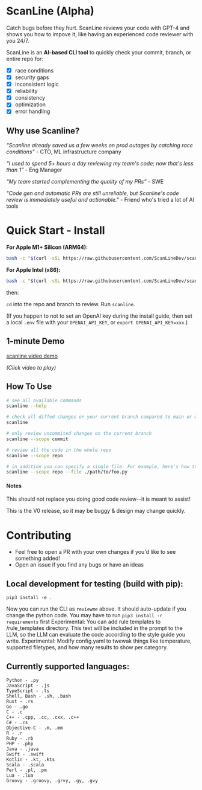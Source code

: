 # ScanLine (Alpha)

Catch bugs before they hurt. ScanLine reviews your code with GPT-4 and shows you how to impove it, like having an experienced code reviewer with you 24/7. 

ScanLine is an **AI-based CLI tool** to quickly check your commit, branch, or entire repo for: 
- [x] race conditions
- [x] security gaps
- [x] inconsistent logic
- [x] reliability
- [x] consistency
- [x] optimization
- [x] error handling

## Why use Scanline? 

_“Scanline already saved us a few weeks on prod outages by catching race conditions”_ - CTO, ML infrastructure company 

_“I used to spend 5+ hours a day reviewing my team's code; now that's less than 1”_ - Eng Manager 

_“My team started complementing the quality of my PRs”_ - SWE

_"Code gen and automatic PRs are still unreliable, but Scanline's code review is immediately useful and actionable."_ - Friend who's tried a lot of AI tools 

# Quick Start - Install

**For Apple M1+ Silicon (ARM64):**
```bash
bash -c "$(curl -sSL https://raw.githubusercontent.com/ScanLineDev/scanline/main/install.sh)"
```

**For Apple Intel (x86):**
```bash
bash -c "$(curl -sSL https://raw.githubusercontent.com/ScanLineDev/scanline/main/install_x86.sh)"
```

then: 

`cd` into the repo and branch to review. Run `scanline`. 

(If you happen to not to set an OpenAI key during the install guide, then set a local `.env` file with your `OPENAI_API_KEY`, or `export OPENAI_API_KEY=xxx`.)

## 1-minute Demo 
[scanline video demo](https://github.com/ScanLineDev/scanline/assets/2404105/43a46cc2-65f4-40ef-a7c0-b3d60cabdadb)

_(Click video to play)_

## How To Use 
```bash
# see all available commands
scanline --help 

# check all diffed changes on your current branch compared to main or master
scanline

# only review uncommited changes on the current branch 
scanline --scope commit

# review all the code in the whole repo
scanline --scope repo

# in addition you can specify a single file. For example, here's how to see the changes to the file foo.py across only this last commit
scanline --scope repo --file ./path/to/foo.py

```

#### Notes 
This should not replace you doing good code review--it is meant to assist! 

This is the V0 release, so it may be buggy & design may change quickly. 

# Contributing
- Feel free to open a PR with your own changes if you'd like to see something added!
- Open an issue if you find any bugs or have an ideas

## Local development for testing (build with pip): 
`pip3 install -e .`

Now you can run the CLI as `reviewme` above. It should auto-update if you change the python code. You may have to run `pip3 install -r requirements` first
Experimental: You can add rule templates to /rule_templates directory. This text will be included in the prompt to the LLM, so the LLM can evaluate the code according to the style guide you write. 
Experimental: Modify config.yaml to twewak things like temperature, supported filetypes, and how many results to show per category. 


## Currently supported languages:
```
Python - .py
JavaScript - .js
TypeScript - .ts
Shell, Bash - .sh, .bash
Rust - .rs
Go - .go
C - .c
C++ - .cpp, .cc, .cxx, .c++
C# - .cs
Objective-C - .m, .mm
R - .r
Ruby - .rb
PHP - .php
Java - .java
Swift - .swift
Kotlin - .kt, .kts
Scala - .scala
Perl - .pl, .pm
Lua - .lua
Groovy - .groovy, .grvy, .gy, .gvy
```
